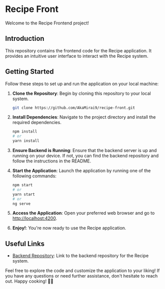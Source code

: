 # Recipe Front

Welcome to the Recipe Frontend project!

## Introduction

This repository contains the frontend code for the Recipe application. It provides an intuitive user interface to interact with the Recipe system.

## Getting Started

Follow these steps to set up and run the application on your local machine:

1. **Clone the Repository**: Begin by cloning this repository to your local system.

    ```bash
    git clone https://github.com/AkaMirai9/recipe-front.git
    ```

2. **Install Dependencies**: Navigate to the project directory and install the required dependencies.

    ```bash
    npm install
    # or
    yarn install
    ```

3. **Ensure Backend is Running**: Ensure that the backend server is up and running on your device. If not, you can find the backend repository and follow the instructions in the README.

4. **Start the Application**: Launch the application by running one of the following commands:

    ```bash
    npm start
    # or
    yarn start
    # or
    ng serve
    ```

5. **Access the Application**: Open your preferred web browser and go to [http://localhost:4200](http://localhost:4200).

6. **Enjoy!**: You're now ready to use the Recipe application.

## Useful Links

- [Backend Repository](https://github.com/AkaMirai9/recipe-back): Link to the backend repository for the Recipe system.

Feel free to explore the code and customize the application to your liking! If you have any questions or need further assistance, don't hesitate to reach out. Happy cooking! 🍳🥗
